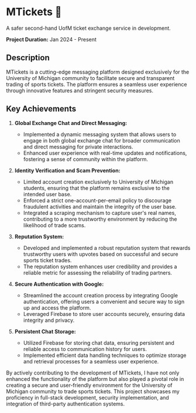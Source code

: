 # MTickets 🚀
A safer second-hand UofM ticket exchange service in development.

**Project Duration:** Jan 2024 - Present

## Description

MTickets is a cutting-edge messaging platform designed exclusively for the University of Michigan community to facilitate secure and transparent trading of sports tickets. The platform ensures a seamless user experience through innovative features and stringent security measures.

## Key Achievements

1. **Global Exchange Chat and Direct Messaging:**
   - Implemented a dynamic messaging system that allows users to engage in both global exchange chat for broader communication and direct messaging for private interactions.
   - Enhanced user experience with real-time updates and notifications, fostering a sense of community within the platform.

2. **Identity Verification and Scam Prevention:**
   - Limited account creation exclusively to University of Michigan students, ensuring that the platform remains exclusive to the intended user base.
   - Enforced a strict one-account-per-email policy to discourage fraudulent activities and maintain the integrity of the user base.
   - Integrated a scraping mechanism to capture user's real names, contributing to a more trustworthy environment by reducing the likelihood of trade scams.

3. **Reputation System:**
   - Developed and implemented a robust reputation system that rewards trustworthy users with upvotes based on successful and secure sports ticket trades.
   - The reputation system enhances user credibility and provides a reliable metric for assessing the reliability of trading partners.

4. **Secure Authentication with Google:**
   - Streamlined the account creation process by integrating Google authentication, offering users a convenient and secure way to sign up and access the platform.
   - Leveraged Firebase to store user accounts securely, ensuring data integrity and privacy.

5. **Persistent Chat Storage:**
   - Utilized Firebase for storing chat data, ensuring persistent and reliable access to communication history for users.
   - Implemented efficient data handling techniques to optimize storage and retrieval processes for a seamless user experience.

By actively contributing to the development of MTickets, I have not only enhanced the functionality of the platform but also played a pivotal role in creating a secure and user-friendly environment for the University of Michigan community to trade sports tickets. This project showcases my proficiency in full-stack development, security implementation, and integration of third-party authentication systems.
